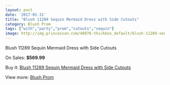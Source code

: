 ```yaml
---
layout: post
date: '2017-01-31'
title: "Blush 11289 Sequin Mermaid Dress with Side Cutouts"
category: Blush Prom
tags: ["with","party","prom","cutouts","sequin"]
image: http://img.princessan.com/40976-thickbox_default/blush-11289-sequin-mermaid-dress-with-side-cutouts.jpg
---
```

Blush 11289 Sequin Mermaid Dress with Side Cutouts

On Sales: **$569.99**
<a href="https://www.princessan.com/en/blush-prom/19108-blush-11289-sequin-mermaid-dress-with-side-cutouts.html"><amp-img layout="responsive" width="600" height="600" src="//img.princessan.com/40976-thickbox_default/blush-11289-sequin-mermaid-dress-with-side-cutouts.jpg" alt="Blush 11289 Sequin Mermaid Dress with Side Cutouts 0" /></a>
<a href="https://www.princessan.com/en/blush-prom/19108-blush-11289-sequin-mermaid-dress-with-side-cutouts.html"><amp-img layout="responsive" width="600" height="600" src="//img.princessan.com/40977-thickbox_default/blush-11289-sequin-mermaid-dress-with-side-cutouts.jpg" alt="Blush 11289 Sequin Mermaid Dress with Side Cutouts 1" /></a>

Buy it: [Blush 11289 Sequin Mermaid Dress with Side Cutouts](https://www.princessan.com/en/blush-prom/19108-blush-11289-sequin-mermaid-dress-with-side-cutouts.html "Blush 11289 Sequin Mermaid Dress with Side Cutouts")

View more: [Blush Prom](https://www.princessan.com/en/180-blush-prom "Blush Prom")